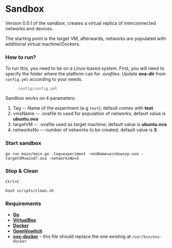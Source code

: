 # Sandbox

Version 0.0.1 of the sandbox, creates a virtual replica of interconnected networks and devices.

The starting point is the target VM, afterwards, networks are populated with additional virtual machine/Dockers.

### How to run?

To run this, you need to be on a Linux-based system. First, you will need to specify the folder where the platform can
for *.ovafiles*. Update **ova-dir** from `config.yml`  according to your needs.

> `config/config.yml`

Sandbox works on 4 parameters:

1. Tag -- Name of the experiment (e.g `test`); default comes with **test**
2. vmsName -- .ovafile to used for population of networks; default value is **ubuntu.ova**
3. targetVM -- .ovafile used as target machine; default value is **ubuntu.ova**
4. networksNo -- number of networks to be created; default value is **3**

### Start sandbox

`go run main/main.go -tag=experiment -vmsName=windowsxp.ova -targetVM=wind7.ova -networksNo=5`

### Stop & Clean

`Ctrl+C`

`bash scripts/clean.sh`

### Requirements

- [**Go**](https://golang.org/doc/install)
- [**VirtualBox**](https://www.virtualbox.org/wiki/Linux_Downloads)
- [**Docker**](https://docs.docker.com/engine/install/ubuntu/)
- [**OpenVswitch**](https://www.openvswitch.org)
- [**ovs-docker**](https://github.com/aau-network-security/openvswitch/blob/master/scripts/ovs-docker) - this file
  should replace the one existing at
  `/usr/bin/ovs-docker`